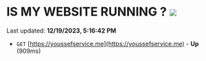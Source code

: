 # IS MY WEBSITE RUNNING ? [![](https://img.shields.io/static/v1?label=Sponsor&message=%E2%9D%A4&logo=GitHub&color=%23fe8e86)](https://github.com/sponsors/<username>)

Last updated: **12/19/2023, 5:16:42 PM**

- `GET` [https://youssefservice.me](https://youssefservice.me) - **Up** (909ms)

